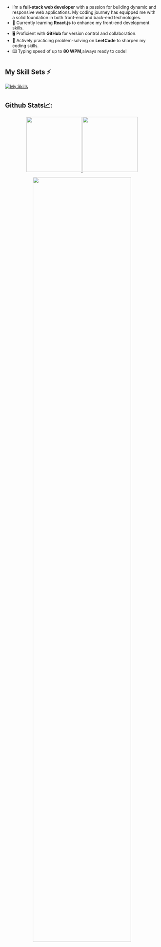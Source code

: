 
- I’m a **full-stack web developer** with a passion for building dynamic and responsive web applications. My coding journey has equipped me with a solid foundation in both front-end and back-end technologies.
- 🚀 Currently learning **React.js** to enhance my front-end development skills.
- 🖥️ Proficient with **GitHub** for version control and collaboration.
- 🧠 Actively practicing problem-solving on **LeetCode** to sharpen my coding skills.
- ⌨️ Typing speed of up to **80 WPM**,always ready to code!
#
## My Skill Sets ⚡
[![My Skills](https://skillicons.dev/icons?i=html,css,js,react,py,github,ai,bootstrip,npm,yarn,vite&perline=4)](https://skillicons.dev)

#
## Github Stats📈:
<p align="center">
    <a href="https://github.com/Javed-Malik">
        <img height="180em" src="https://github-readme-stats-git-masterrstaa-rickstaa.vercel.app/api?username=Javed-Malik&show_icons=true&theme=gotham&include_all_commits=true&count_private=true&hide_border=true"/>
        <img height="180em" src="https://github-readme-stats-eight-theta.vercel.app/api/top-langs/?username=Javed-Malik&langs_count=12&layout=compact&langs_count=8&theme=gotham&include_all_commits=true&count_private=true&hide_border=true" />
    </a>
</p>

<p align="center">
   <a href="https://github.com/arhamansari11"> 
     <img width="80%" src="https://github-readme-streak-stats.herokuapp.com/?user=Javed-Malik&show_icons=true&locale=en&layout=demo&theme=gotham&hide_border=true" /> 
   </a>  
 </p>

<!-- <div align="center">
  <a href="https://github.com/Javed-Malik">
    <img src="https://quotes-github-readme.vercel.app/api?theme=dark">
  </a>
 </div> -->
<br>

#
